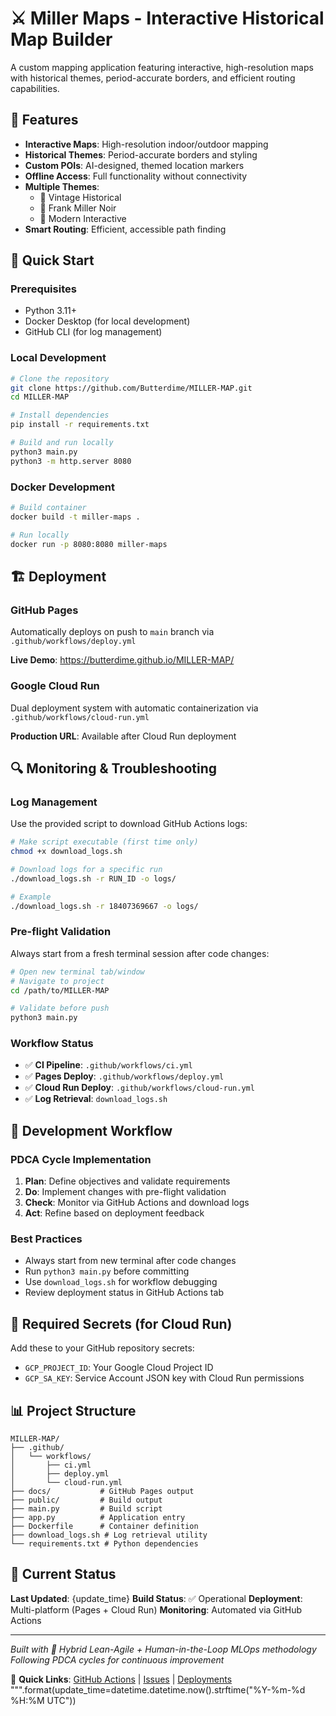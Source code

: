 # ⚔️ Miller Maps - Interactive Historical Map Builder

A custom mapping application featuring interactive, high-resolution maps with historical themes, period-accurate borders, and efficient routing capabilities.

## 🎯 Features

- **Interactive Maps**: High-resolution indoor/outdoor mapping
- **Historical Themes**: Period-accurate borders and styling
- **Custom POIs**: AI-designed, themed location markers 
- **Offline Access**: Full functionality without connectivity
- **Multiple Themes**: 
  - 📜 Vintage Historical
  - 🌃 Frank Miller Noir 
  - 🔮 Modern Interactive
- **Smart Routing**: Efficient, accessible path finding

## 🚀 Quick Start

### Prerequisites
- Python 3.11+
- Docker Desktop (for local development)
- GitHub CLI (for log management)

### Local Development

```bash
# Clone the repository
git clone https://github.com/Butterdime/MILLER-MAP.git
cd MILLER-MAP

# Install dependencies
pip install -r requirements.txt

# Build and run locally
python3 main.py
python3 -m http.server 8080
```

### Docker Development

```bash
# Build container
docker build -t miller-maps .

# Run locally
docker run -p 8080:8080 miller-maps
```

## 🏗️ Deployment

### GitHub Pages
Automatically deploys on push to `main` branch via `.github/workflows/deploy.yml`

**Live Demo**: https://butterdime.github.io/MILLER-MAP/

### Google Cloud Run  
Dual deployment system with automatic containerization via `.github/workflows/cloud-run.yml`

**Production URL**: Available after Cloud Run deployment

## 🔍 Monitoring & Troubleshooting

### Log Management
Use the provided script to download GitHub Actions logs:

```bash
# Make script executable (first time only)
chmod +x download_logs.sh

# Download logs for a specific run
./download_logs.sh -r RUN_ID -o logs/

# Example
./download_logs.sh -r 18407369667 -o logs/
```

### Pre-flight Validation
Always start from a fresh terminal session after code changes:

```bash
# Open new terminal tab/window
# Navigate to project
cd /path/to/MILLER-MAP

# Validate before push
python3 main.py
```

### Workflow Status
- ✅ **CI Pipeline**: `.github/workflows/ci.yml`
- ✅ **Pages Deploy**: `.github/workflows/deploy.yml` 
- ✅ **Cloud Run Deploy**: `.github/workflows/cloud-run.yml`
- ✅ **Log Retrieval**: `download_logs.sh`

## 🔧 Development Workflow

### PDCA Cycle Implementation
1. **Plan**: Define objectives and validate requirements
2. **Do**: Implement changes with pre-flight validation
3. **Check**: Monitor via GitHub Actions and download logs
4. **Act**: Refine based on deployment feedback

### Best Practices
- Always start from new terminal after code changes
- Run `python3 main.py` before committing
- Use `download_logs.sh` for workflow debugging
- Review deployment status in GitHub Actions tab

## 🔐 Required Secrets (for Cloud Run)

Add these to your GitHub repository secrets:

- `GCP_PROJECT_ID`: Your Google Cloud Project ID
- `GCP_SA_KEY`: Service Account JSON key with Cloud Run permissions

## 📊 Project Structure

```
MILLER-MAP/
├── .github/
│   └── workflows/
│       ├── ci.yml
│       ├── deploy.yml
│       └── cloud-run.yml
├── docs/           # GitHub Pages output
├── public/         # Build output
├── main.py         # Build script
├── app.py          # Application entry
├── Dockerfile      # Container definition
├── download_logs.sh # Log retrieval utility
└── requirements.txt # Python dependencies
```

## 🎯 Current Status

**Last Updated**: {update_time}
**Build Status**: ✅ Operational 
**Deployment**: Multi-platform (Pages + Cloud Run)
**Monitoring**: Automated via GitHub Actions

---

*Built with 💪 Hybrid Lean-Agile + Human-in-the-Loop MLOps methodology*
*Following PDCA cycles for continuous improvement*

🔗 **Quick Links**: [GitHub Actions](https://github.com/Butterdime/MILLER-MAP/actions) | [Issues](https://github.com/Butterdime/MILLER-MAP/issues) | [Deployments](https://github.com/Butterdime/MILLER-MAP/deployments)
""".format(update_time=datetime.datetime.now().strftime("%Y-%m-%d %H:%M UTC"))